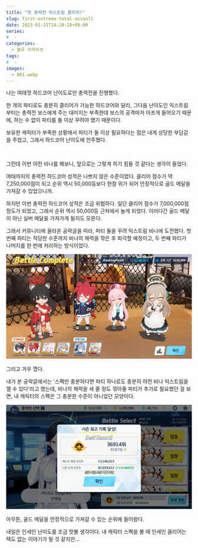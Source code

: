 ```yaml
---
title: "첫 총력전 익스트림 클리어!"
slug: first-extreme-total-assault
date: 2023-01-21T14:20:28+09:00
series:
#  - 
categories:
  - 블루 아카이브
tags:
#  - 
images:
  - 001.webp
---
```


나는 여태껏 하드코어 난이도로만 총력전을 진행했다.

한 개의 파티로도 충분히 클리어가 가능한 하드코어와 달리, 그다음 난이도인 익스트림부터는 총력전 보스에게 주는 대미지는 부족한데 보스의 공격마저 아프게 들어오기 때문에, 하는 수 없이 파티를 둘 이상 꾸려야 했기 때문이다.

보유한 캐릭터가 부족한 상황에서 파티가 둘 이상 필요하다는 점은 내게 상당한 부담감을 주었고, 그래서 하드코어 난이도에 안주했다.

&nbsp;

그런데 이번 야전 비나를 해보니, 앞으로는 그렇게 하기 힘들 것 같다는 생각이 들었다.

여태까지의 총력전 하드코어 성적은 나쁘지 않은 수준이었다.
클리어 점수가 약 7,250,000점이 되고 순위 역시 50,000등보다 한참 위가 되어 안정적으로 골드 메달을 가져갈 수 있었으니까.

하지만 이번 총력전 하드코어 성적은 조금 위험하다.
일단 클리어 점수가 7,000,000점 정도가 되었고, 그래서 순위 역시 50,000등 근처에서 놀게 되었다.
이러다간 골드 메달이 아닌 실버 메달을 가져가게 될지도 모른다.

그래서 커뮤니티에 올라온 공략글을 따라, 파티 둘을 꾸려 익스트림 비나에 도전했다.
첫 번째 파티는 적당한 수준까지 비나의 체력을 깎은 후 퇴각할 예정이고, 두 번째 파티가 나머지를 한 번에 처리하는 방식이었다.

![](001.webp)

그리고 겨우 깼다.

내가 본 공략글에서는 '스펙만 충분하다면 파티 하나로도 충분히 야전 비나 익스트림을 깰 수 있다'라고 했는데, 비나의 체력을 세 줄 정도 깎아줄 파티가 추가로 필요했던 걸 보면, 내 캐릭터의 스펙은 그 충분한 수준이 아니었던 모양이다.

![](002.webp)

아무튼, 골드 메달을 안정적으로 가져갈 수 있는 순위에 들어왔다.

내일은 인세인 난이도를 조금 맛볼 생각이다. 내 캐릭터 스펙을 볼 때 인세인 클리어는 택도 없는 이야기가 될 것 같지만...
